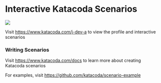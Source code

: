 # Interactive Katacoda Scenarios

[![](http://shields.katacoda.com/katacoda/j-dev-a/count.svg)](https://www.katacoda.com/j-dev-a "Get your profile on Katacoda.com")

Visit https://www.katacoda.com/j-dev-a to view the profile and interactive scenarios

### Writing Scenarios
Visit https://www.katacoda.com/docs to learn more about creating Katacoda scenarios

For examples, visit https://github.com/katacoda/scenario-example
